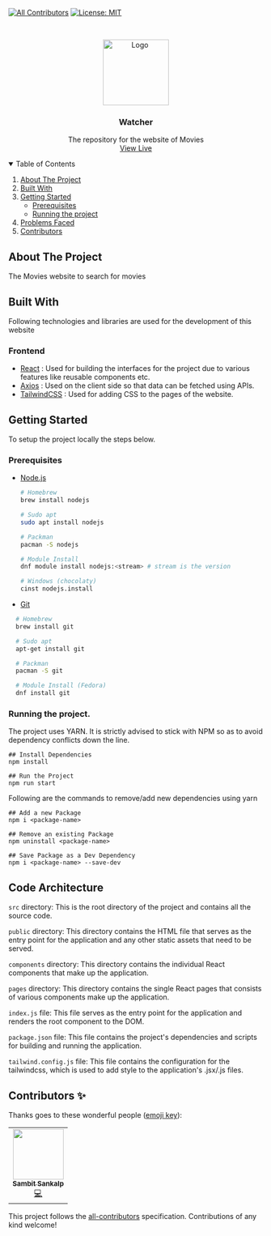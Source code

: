 
<!-- ALL-CONTRIBUTORS-BADGE:START - Do not remove or modify this section -->
[![All Contributors](https://img.shields.io/badge/all_contributors-1-orange.svg?style=flat-square)](#contributors-)
[![License: MIT](https://img.shields.io/badge/License-MIT-yellow.svg)](https://opensource.org/licenses/MIT)
<!-- ALL-CONTRIBUTORS-BADGE:END -->

<br />
<p align="center">
  <a href="https://github.com/sambit-sankalp/fluffy-carnival">
    <img src="https://i.pinimg.com/originals/5f/df/a9/5fdfa98001a201aed81d5119d0456915.jpg" alt="Logo" width="130">
  </a>

  <h3 align="center">Watcher</h3>

  <p align="center">
    The repository for the website of Movies
    <br />
    <a href="https://fluffy-carnival-pi.vercel.app/">View Live</a>
  </p>
</p>

<!-- TABLE OF CONTENTS -->
<details open="open">
  <summary>Table of Contents</summary>
  <ol>
    <li>
      <a href="#about-the-project">About The Project</a>
      <ul>
      </ul>
        <li><a href="#built-with">Built With</a></li>
    </li>
    <li>
      <a href="#getting-started">Getting Started</a>
      <ul>
        <li><a href="#prerequisites">Prerequisites</a></li>
        <li><a href="#running-the-project">Running the project</a></li>
      </ul>
    </li>
    <li><a href="#problems-faced">Problems Faced</a></li>
    <li><a href="#contributors-">Contributors</a></li>
  </ol>
</details>

## About The Project

The Movies website to search for movies

## Built With

Following technologies and libraries are used for the development of this website
  
### Frontend
- [React](https://reactjs.org/) : Used for building the interfaces for the project due to various features like reusable components etc.
- [Axios](https://axios-http.com/docs/intro) : Used on the client side so that data can be fetched using APIs.
- [TailwindCSS](https://tailwindcss.com/) : Used for adding CSS to the pages of the website.

## Getting Started

To setup the project locally the steps below.

### Prerequisites

- [Node.js](https://nodejs.org/en/download/)

  ```sh
  # Homebrew
  brew install nodejs

  # Sudo apt
  sudo apt install nodejs

  # Packman
  pacman -S nodejs

  # Module Install
  dnf module install nodejs:<stream> # stream is the version

  # Windows (chocolaty)
  cinst nodejs.install

  ```

- [Git](https://git-scm.com/downloads)

```sh
  # Homebrew
  brew install git

  # Sudo apt
  apt-get install git

  # Packman
  pacman -S git

  # Module Install (Fedora)
  dnf install git

```


### Running the project.

The project uses YARN. It is strictly advised to stick with NPM so as to avoid dependency conflicts down the line.

```
## Install Dependencies
npm install

## Run the Project
npm run start

```

Following are the commands to remove/add new dependencies using yarn

```
## Add a new Package
npm i <package-name>

## Remove an existing Package
npm uninstall <package-name>

## Save Package as a Dev Dependency
npm i <package-name> --save-dev
```

## Code Architecture

`src` directory: This is the root directory of the project and contains all the source code.

`public` directory: This directory contains the HTML file that serves as the entry point for the application and any other static assets that need to be served.

`components` directory: This directory contains the individual React components that make up the application.

`pages` directory: This directory contains the single React pages that consists of various components make up the application.

`index.js` file: This file serves as the entry point for the application and renders the root component to the DOM.

`package.json` file: This file contains the project's dependencies and scripts for building and running the application.

`tailwind.config.js` file: This file contains the configuration for the tailwindcss, which is used to add style to the application's .jsx/.js files.


## Contributors ✨

Thanks goes to these wonderful people ([emoji key](https://allcontributors.org/docs/en/emoji-key)):

<!-- ALL-CONTRIBUTORS-LIST:START - Do not remove or modify this section -->
<!-- prettier-ignore-start -->
<!-- markdownlint-disable -->
<table>
  <tr>
    <td align="center"><a href="https://github.com/sambit-sankalp"><img src="https://avatars.githubusercontent.com/u/82284130?v=4?s=100" width="100px;" alt=""/><br /><sub><b>Sambit Sankalp</b></sub></a><br /><a href="https://github.com/sambit-sankalp/project-pilot/commits?author=sambit-sankalp" title="Code">💻</a></td>
  </tr>
</table>

<!-- markdownlint-restore -->
<!-- prettier-ignore-end -->

<!-- ALL-CONTRIBUTORS-LIST:END -->

This project follows the [all-contributors](https://github.com/all-contributors/all-contributors) specification. Contributions of any kind welcome!
